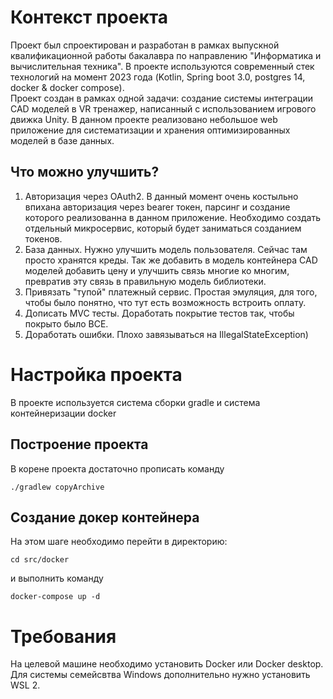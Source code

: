 # Контекст проекта
Проект был спроектирован и разработан в рамках выпускной квалификационной работы бакалавра по направлению
"Информатика и вычислительная техника". В проекте используются современный
стек технологий на момент 2023 года (Kotlin, Spring boot 3.0, postgres 14, docker & docker compose). <br/>
Проект создан в рамках одной задачи: создание системы интеграции CAD моделей в VR тренажер, написанный с использованием 
игрового движка Unity. В данном проекте реализовано небольшое web приложение для 
систематизации и хранения оптимизированных моделей в базе данных. 

## Что можно улучшить?
1. Авторизация через OAuth2. В данный момент очень костыльно впихана авторизация через bearer токен, парсинг и создание
которого реализованна в данном приложение. Необходимо создать отдельный микросервис, который будет заниматься созданием токенов.
2. База данных. Нужно улучшить модель пользователя. Сейчас там просто хранятся креды. Так же добавить в модель 
контейнера CAD моделей добавить цену и улучшить связь многие ко многим, превратив эту связь в правильную модель библиотеки.
3. Привязать "тупой" платежный сервис. Простая эмуляция, для того, чтобы было понятно, что тут есть возможность встроить оплату.
4. Дописать MVC тесты. Доработать покрытие тестов так, чтобы покрыто было ВСЕ. 
5. Доработать ошибки. Плохо завязываться на IllegalStateException)

# Настройка проекта
В проекте используется система сборки gradle и система контейнеризации docker

## Построение проекта
В корене проекта достаточно прописать команду 
```shell
./gradlew copyArchive
```
## Создание докер контейнера
На этом шаге необходимо перейти в директорию: 
```shell
cd src/docker
```
и выполнить команду 
```shell
docker-compose up -d
```

# Требования
На целевой машине необходимо установить Docker или Docker desktop. 
Для системы семейсвтва Windows дополнительно нужно установить WSL 2.